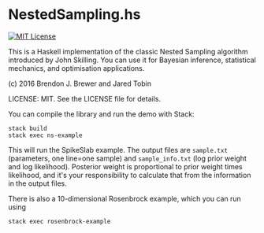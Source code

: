 NestedSampling.hs
=================

[![MIT License](https://img.shields.io/badge/license-MIT-blue.svg)](https://github.com/eggplantbren/NestedSampling.hs/blob/master/LICENSE)

This is a Haskell implementation of the classic Nested Sampling algorithm
introduced by John Skilling. You can use it for Bayesian inference,
statistical mechanics, and optimisation applications.

(c) 2016 Brendon J. Brewer and Jared Tobin

LICENSE: MIT. See the LICENSE file for details.

You can compile the library and run the demo with Stack:

```
stack build
stack exec ns-example
```

This will run the SpikeSlab example. The output files are
`sample.txt` (parameters, one line=one sample) and `sample_info.txt`
(log prior weight and log likelihood).
Posterior weight is proportional to prior weight times likelihood, and it's
your responsibility to calculate that from the information in the output files.

There is also a 10-dimensional Rosenbrock example, which you can run using
```
stack exec rosenbrock-example
```


